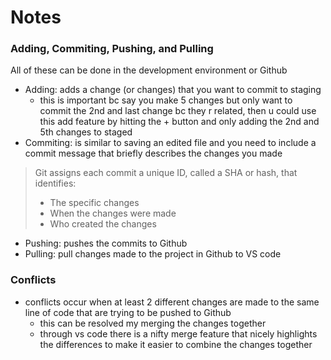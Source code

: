 # Notes

### Adding, Commiting, Pushing, and Pulling

All of these can be done in the development environment or Github

- Adding: adds a change (or changes) that you want to commit to staging
    - this is important bc say you make 5 changes but only want to commit the 2nd and last change bc they r related, then u could use this add feature by hitting the + button and only adding the 2nd and 5th changes to staged
- Commiting: is similar to saving an edited file and you need to include a commit message that briefly describes the changes you made
> Git assigns each commit a unique ID, called a SHA or hash, that identifies:
>   - The specific changes
>   - When the changes were made
>   - Who created the changes
- Pushing: pushes the commits to Github
- Pulling: pull changes made to the project in Github to VS code

### Conflicts

- conflicts occur when at least 2 different changes are made to the same line of code that are trying to be pushed to Github
    - this can be resolved my merging the changes together
    - through vs code there is a nifty merge feature that nicely highlights the differences to make it easier to combine the changes together
